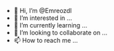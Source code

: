 - 👋 Hi, I’m @Emreozdl
- 👀 I’m interested in ...
- 🌱 I’m currently learning ...
- 💞️ I’m looking to collaborate on ...
- 📫 How to reach me ...

<!---
Emreozdl/Emreozdl is a ✨ special ✨ repository because its `README.md` (this file) appears on your GitHub profile.
You can click the Preview link to take a look at your changes.
--->
